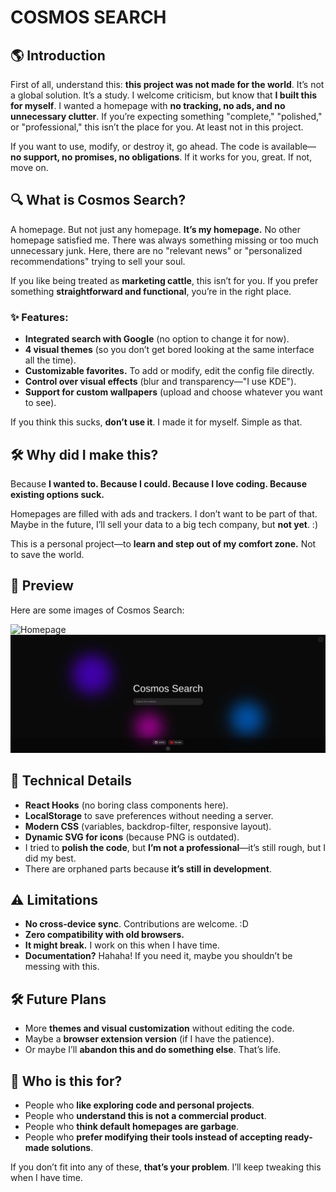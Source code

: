 # COSMOS SEARCH

## 🌎 Introduction

First of all, understand this: **this project was not made for the world**. It’s not a global solution. It’s a study. I welcome criticism, but know that **I built this for myself**. I wanted a homepage with **no tracking, no ads, and no unnecessary clutter**. If you’re expecting something "complete," "polished," or "professional," this isn’t the place for you. At least not in this project.

If you want to use, modify, or destroy it, go ahead. The code is available—**no support, no promises, no obligations**. If it works for you, great. If not, move on.

## 🔍 What is Cosmos Search?

A homepage. But not just any homepage. **It’s my homepage.** No other homepage satisfied me. There was always something missing or too much unnecessary junk. Here, there are no "relevant news" or "personalized recommendations" trying to sell your soul.

If you like being treated as **marketing cattle**, this isn’t for you. If you prefer something **straightforward and functional**, you’re in the right place.

### ✨ Features:
- **Integrated search with Google** (no option to change it for now).
- **4 visual themes** (so you don’t get bored looking at the same interface all the time).
- **Customizable favorites.** To add or modify, edit the config file directly.
- **Control over visual effects** (blur and transparency—"I use KDE").
- **Support for custom wallpapers** (upload and choose whatever you want to see).

If you think this sucks, **don’t use it**. I made it for myself. Simple as that.

## 🛠️ Why did I make this?

Because **I wanted to. Because I could. Because I love coding. Because existing options suck.**

Homepages are filled with ads and trackers. I don’t want to be part of that. Maybe in the future, I’ll sell your data to a big tech company, but **not yet**. :)

This is a personal project—to **learn and step out of my comfort zone.** Not to save the world.

## 📸 Preview

Here are some images of Cosmos Search:

![Homepage](assets/img1.png)
![Dark Mode](assets/img2.png)

## 🔧 Technical Details

- **React Hooks** (no boring class components here).
- **LocalStorage** to save preferences without needing a server.
- **Modern CSS** (variables, backdrop-filter, responsive layout).
- **Dynamic SVG for icons** (because PNG is outdated).
- I tried to **polish the code**, but **I’m not a professional**—it’s still rough, but I did my best.
- There are orphaned parts because **it’s still in development**.

## ⚠️ Limitations

- **No cross-device sync**. Contributions are welcome. :D
- **Zero compatibility with old browsers.**
- **It might break.** I work on this when I have time.
- **Documentation?** Hahaha! If you need it, maybe you shouldn’t be messing with this.

## 🛠️ Future Plans

- More **themes and visual customization** without editing the code.
- Maybe a **browser extension version** (if I have the patience).
- Or maybe I’ll **abandon this and do something else**. That’s life.

## 🎯 Who is this for?

- People who **like exploring code and personal projects**.
- People who **understand this is not a commercial product**.
- People who **think default homepages are garbage**.
- People who **prefer modifying their tools instead of accepting ready-made solutions**.

If you don’t fit into any of these, **that’s your problem**. I’ll keep tweaking this when I have time.

